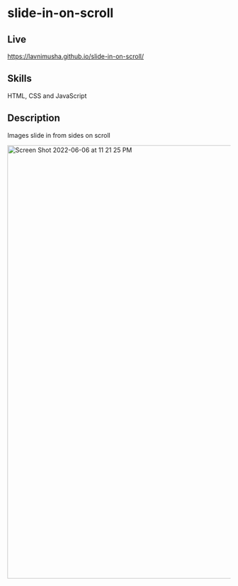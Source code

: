 # slide-in-on-scroll

## Live
https://lavnimusha.github.io/slide-in-on-scroll/

## Skills
HTML, CSS and JavaScript

## Description
Images slide in from sides on scroll


<img width="976" alt="Screen Shot 2022-06-06 at 11 21 25 PM" src="https://user-images.githubusercontent.com/40901373/172309827-20f08f30-d572-4698-8941-a02b1ce5ccc3.png">
